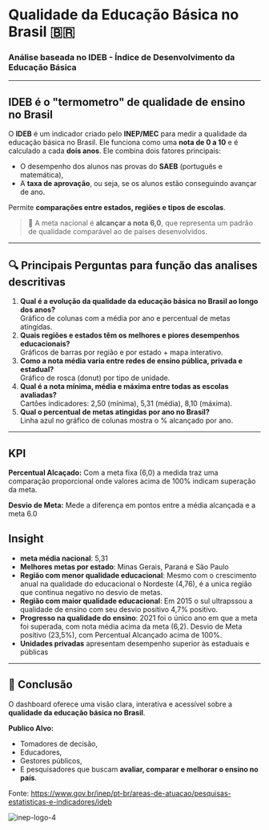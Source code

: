 # Qualidade da Educação Básica no Brasil 🇧🇷

### Análise baseada no IDEB - Índice de Desenvolvimento da Educação Básica

---
## IDEB é o "termometro" de qualidade de ensino no Brasil

O **IDEB** é um indicador criado pelo **INEP/MEC** para medir a qualidade da educação básica no Brasil. Ele funciona como uma **nota de 0 a 10** e é calculado a cada **dois anos**.
Ele combina dois fatores principais:
- O desempenho dos alunos nas provas do **SAEB** (português e matemática),
- A **taxa de aprovação**, ou seja, se os alunos estão conseguindo avançar de ano.

Permite **comparações entre estados, regiões e tipos de escolas**.

> 🎯 A meta nacional é **alcançar a nota 6,0**, que representa um padrão de qualidade comparável ao de países desenvolvidos.

---

## 🔍 Principais Perguntas para função das analises descritivas

1. **Qual é a evolução da qualidade da educação básica no Brasil ao longo dos anos?**  
    Gráfico de colunas com a média por ano e percentual de metas atingidas.
2. **Quais regiões e estados têm os melhores e piores desempenhos educacionais?**  
    Gráficos de barras por região e por estado + mapa interativo.
3. **Como a nota média varia entre redes de ensino pública, privada e estadual?**  
    Gráfico de rosca (donut) por tipo de unidade.
4. **Qual é a nota mínima, média e máxima entre todas as escolas avaliadas?**  
    Cartões indicadores: 2,50 (mínima), 5,31 (média), 8,10 (máxima).
5. **Qual o percentual de metas atingidas por ano no Brasil?**  
    Linha azul no gráfico de colunas mostra o % alcançado por ano.

---

 ## KPI
 **Percentual Alcaçado:** Com a meta fixa (6,0) a medida traz uma comparação proporcional onde valores acima de 100% indicam superação da meta.
 
  **Desvio de Meta:** Mede a diferença em pontos entre a média alcançada e a meta 6.0

## Insight

-  **meta média nacional**: 5,31
-  **Melhores metas por estado**: Minas Gerais, Paraná e São Paulo
-  **Região com  menor qualidade educacional**: Mesmo com o crescimento anual na qualidade do educacional o Nordeste (4,76), é a unica região que continua negativo no desvio de metas.
-  **Região com  maior qualidade educacional**: Em 2015 o sul ultrapssou a qualidade de ensino com seu desvio positivo 4,7% positivo.
-  **Progresso na qualidade do ensino**: 2021 foi o único ano em que a meta foi superada, com nota média acima da meta (6,2). Desvio de Meta positivo (23,5%), com Percentual Alcançado acima de 100%.
-  **Unidades privadas** apresentam desempenho superior às estaduais e públicas

---

## 📌 Conclusão

O dashboard oferece uma visão clara, interativa e acessível sobre a **qualidade da educação básica no Brasil**.

**Publico Alvo:**

- Tomadores de decisão,
- Educadores,
- Gestores públicos,
- E pesquisadores que buscam **avaliar, comparar e melhorar o ensino no país**.

Fonte: https://www.gov.br/inep/pt-br/areas-de-atuacao/pesquisas-estatisticas-e-indicadores/ideb

![inep-logo-4](https://github.com/user-attachments/assets/39ec4add-443a-4f54-9a2f-f7d157e6c78a)
